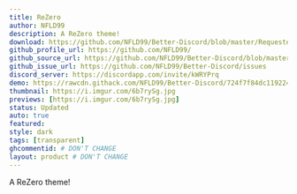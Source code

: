 ```yaml
---
title: ReZero
author: NFLD99
description: A ReZero theme!
download: https://github.com/NFLD99/Better-Discord/blob/master/Requested/Updated/ReZero.theme.css
github_profile_url: https://github.com/NFLD99/
github_source_url: https://github.com/NFLD99/Better-Discord/blob/master/Requested/Updated/ReZero.theme.css
github_issue_url: https://github.com/NFLD99/Better-Discord/issues
discord_server: https://discordapp.com/invite/kWRYPrq
demo: https://rawcdn.githack.com/NFLD99/Better-Discord/724f7f84dc119224e397a20c85e509ba32285052/Requested/Updated/ReZero.theme.css
thumbnail: https://i.imgur.com/6b7rySg.jpg
previews: [https://i.imgur.com/6b7rySg.jpg]
status: Updated
auto: true
featured: 
style: dark
tags: [transparent]
ghcommentid: # DON'T CHANGE
layout: product # DON'T CHANGE
---
```

A ReZero theme!